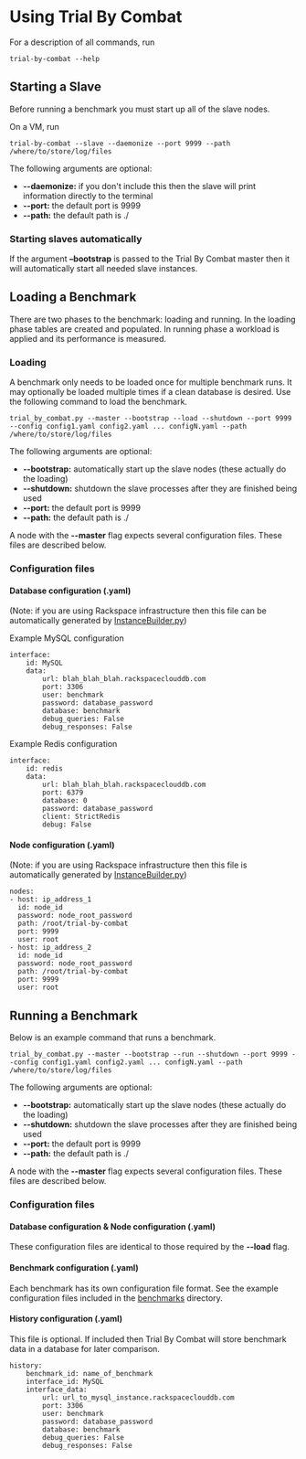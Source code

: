 [InstanceBuilder.py]: https://github.com/rackerlabs/trial-by-combat/blob/master/TBC/Rackspace/InstanceBuilder.py
[benchmarks]: https://github.com/rackerlabs/trial-by-combat/tree/master/TBC/benchmarks

# Using Trial By Combat

For a description of all commands, run

~~~~
trial-by-combat --help
~~~~

## Starting a Slave

Before running a benchmark you must start up all of the slave nodes.

On a VM, run

~~~~
trial-by-combat --slave --daemonize --port 9999 --path /where/to/store/log/files
~~~~
 
The following arguments are optional:

* **--daemonize:** if you don't include this then the slave will print information directly to the terminal
* **--port:** the default port is 9999
* **--path:** the default path is ./

### Starting slaves automatically

If the argument **–bootstrap** is passed to the Trial By Combat master then it will automatically start all needed slave instances.

## Loading a Benchmark

There are two phases to the benchmark: loading and running.  In the loading phase tables are created and populated.  In running phase a workload is applied and its performance is measured.

### Loading
A benchmark only needs to be loaded once for multiple benchmark runs.  It may optionally be loaded multiple times if a clean database is desired.  Use the following command to load the benchmark.

~~~~
trial_by_combat.py --master --bootstrap --load --shutdown --port 9999 --config config1.yaml config2.yaml ... configN.yaml --path /where/to/store/log/files
~~~~

The following arguments are optional:

* **--bootstrap:** automatically start up the slave nodes (these actually do the loading)
* **--shutdown:** shutdown the slave processes after they are finished being used
* **--port:** the default port is 9999
* **--path:** the default path is ./

A node with the **--master** flag expects several configuration files.  These files are described below.

### Configuration files

#### Database configuration (.yaml)

(Note: if you are using Rackspace infrastructure then this file can be automatically generated by [InstanceBuilder.py])

Example MySQL configuration

~~~~
interface:
    id: MySQL
    data:
        url: blah_blah_blah.rackspaceclouddb.com
        port: 3306
        user: benchmark
        password: database_password
        database: benchmark
        debug_queries: False
        debug_responses: False
~~~~

Example Redis configuration

~~~~
interface:
    id: redis
    data:
        url: blah_blah_blah.rackspaceclouddb.com
        port: 6379
        database: 0
        password: database_password
        client: StrictRedis
        debug: False
~~~~

#### Node configuration (.yaml)

(Note: if you are using Rackspace infrastructure then this file is automatically generated by [InstanceBuilder.py])

~~~~
nodes:
- host: ip_address_1
  id: node_id
  password: node_root_password
  path: /root/trial-by-combat
  port: 9999
  user: root
- host: ip_address_2
  id: node_id
  password: node_root_password
  path: /root/trial-by-combat
  port: 9999
  user: root
~~~~

## Running a Benchmark

Below is an example command that runs a benchmark.

~~~~
trial_by_combat.py --master --bootstrap --run --shutdown --port 9999 --config config1.yaml config2.yaml ... configN.yaml --path /where/to/store/log/files
~~~~

The following arguments are optional:

* **--bootstrap:** automatically start up the slave nodes (these actually do the loading)
* **--shutdown:** shutdown the slave processes after they are finished being used
* **--port:** the default port is 9999
* **--path:** the default path is ./

A node with the **--master** flag expects several configuration files.  These files are described below.

### Configuration files

#### Database configuration & Node configuration (.yaml)

These configuration files are identical to those required by the **--load** flag.

#### Benchmark configuration (.yaml)

Each benchmark has its own configuration file format.  See the example configuration files included in the [benchmarks] directory.

#### History configuration (.yaml)

This file is optional.  If included then Trial By Combat will store benchmark data in a database for later comparison.

~~~~
history:
    benchmark_id: name_of_benchmark
    interface_id: MySQL
    interface_data:
        url: url_to_mysql_instance.rackspaceclouddb.com
        port: 3306
        user: benchmark
        password: database_password
        database: benchmark
        debug_queries: False
        debug_responses: False
~~~~